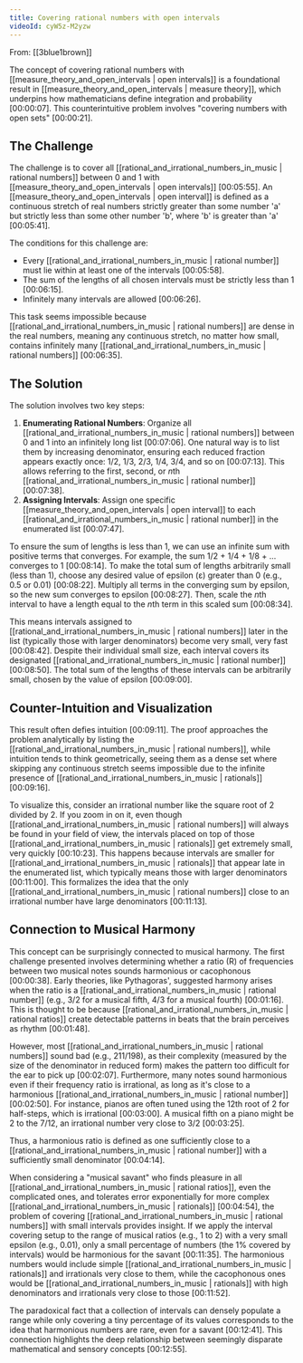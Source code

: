 ```yaml
---
title: Covering rational numbers with open intervals
videoId: cyW5z-M2yzw
---
```


From: [[3blue1brown]] <br/> 

The concept of covering rational numbers with [[measure_theory_and_open_intervals | open intervals]] is a foundational result in [[measure_theory_and_open_intervals | measure theory]], which underpins how mathematicians define integration and probability <a class="yt-timestamp" data-t="00:00:07">[00:00:07]</a>. This counterintuitive problem involves "covering numbers with open sets" <a class="yt-timestamp" data-t="00:00:21">[00:00:21]</a>.

## The Challenge

The challenge is to cover all [[rational_and_irrational_numbers_in_music | rational numbers]] between 0 and 1 with [[measure_theory_and_open_intervals | open intervals]] <a class="yt-timestamp" data-t="00:05:55">[00:05:55]</a>. An [[measure_theory_and_open_intervals | open interval]] is defined as a continuous stretch of real numbers strictly greater than some number 'a' but strictly less than some other number 'b', where 'b' is greater than 'a' <a class="yt-timestamp" data-t="00:05:41">[00:05:41]</a>.

The conditions for this challenge are:
*   Every [[rational_and_irrational_numbers_in_music | rational number]] must lie within at least one of the intervals <a class="yt-timestamp" data-t="00:05:58">[00:05:58]</a>.
*   The sum of the lengths of all chosen intervals must be strictly less than 1 <a class="yt-timestamp" data-t="00:06:15">[00:06:15]</a>.
*   Infinitely many intervals are allowed <a class="yt-timestamp" data-t="00:06:26">[00:06:26]</a>.

This task seems impossible because [[rational_and_irrational_numbers_in_music | rational numbers]] are dense in the real numbers, meaning any continuous stretch, no matter how small, contains infinitely many [[rational_and_irrational_numbers_in_music | rational numbers]] <a class="yt-timestamp" data-t="00:06:35">[00:06:35]</a>.

## The Solution

The solution involves two key steps:
1.  **Enumerating Rational Numbers**: Organize all [[rational_and_irrational_numbers_in_music | rational numbers]] between 0 and 1 into an infinitely long list <a class="yt-timestamp" data-t="00:07:06">[00:07:06]</a>. One natural way is to list them by increasing denominator, ensuring each reduced fraction appears exactly once: 1/2, 1/3, 2/3, 1/4, 3/4, and so on <a class="yt-timestamp" data-t="00:07:13">[00:07:13]</a>. This allows referring to the first, second, or *n*th [[rational_and_irrational_numbers_in_music | rational number]] <a class="yt-timestamp" data-t="00:07:38">[00:07:38]</a>.
2.  **Assigning Intervals**: Assign one specific [[measure_theory_and_open_intervals | open interval]] to each [[rational_and_irrational_numbers_in_music | rational number]] in the enumerated list <a class="yt-timestamp" data-t="00:07:47">[00:07:47]</a>.

To ensure the sum of lengths is less than 1, we can use an infinite sum with positive terms that converges. For example, the sum 1/2 + 1/4 + 1/8 + ... converges to 1 <a class="yt-timestamp" data-t="00:08:14">[00:08:14]</a>. To make the total sum of lengths arbitrarily small (less than 1), choose any desired value of epsilon (ε) greater than 0 (e.g., 0.5 or 0.01) <a class="yt-timestamp" data-t="00:08:22">[00:08:22]</a>. Multiply all terms in the converging sum by epsilon, so the new sum converges to epsilon <a class="yt-timestamp" data-t="00:08:27">[00:08:27]</a>. Then, scale the *n*th interval to have a length equal to the *n*th term in this scaled sum <a class="yt-timestamp" data-t="00:08:34">[00:08:34]</a>.

This means intervals assigned to [[rational_and_irrational_numbers_in_music | rational numbers]] later in the list (typically those with larger denominators) become very small, very fast <a class="yt-timestamp" data-t="00:08:42">[00:08:42]</a>. Despite their individual small size, each interval covers its designated [[rational_and_irrational_numbers_in_music | rational number]] <a class="yt-timestamp" data-t="00:08:50">[00:08:50]</a>. The total sum of the lengths of these intervals can be arbitrarily small, chosen by the value of epsilon <a class="yt-timestamp" data-t="00:09:00">[00:09:00]</a>.

## Counter-Intuition and Visualization

This result often defies intuition <a class="yt-timestamp" data-t="00:09:11">[00:09:11]</a>. The proof approaches the problem analytically by listing the [[rational_and_irrational_numbers_in_music | rational numbers]], while intuition tends to think geometrically, seeing them as a dense set where skipping any continuous stretch seems impossible due to the infinite presence of [[rational_and_irrational_numbers_in_music | rationals]] <a class="yt-timestamp" data-t="00:09:16">[00:09:16]</a>.

To visualize this, consider an irrational number like the square root of 2 divided by 2. If you zoom in on it, even though [[rational_and_irrational_numbers_in_music | rational numbers]] will always be found in your field of view, the intervals placed on top of those [[rational_and_irrational_numbers_in_music | rationals]] get extremely small, very quickly <a class="yt-timestamp" data-t="00:10:23">[00:10:23]</a>. This happens because intervals are smaller for [[rational_and_irrational_numbers_in_music | rationals]] that appear late in the enumerated list, which typically means those with larger denominators <a class="yt-timestamp" data-t="00:11:00">[00:11:00]</a>. This formalizes the idea that the only [[rational_and_irrational_numbers_in_music | rational numbers]] close to an irrational number have large denominators <a class="yt-timestamp" data-t="00:11:13">[00:11:13]</a>.

## Connection to Musical Harmony

This concept can be surprisingly connected to musical harmony. The first challenge presented involves determining whether a ratio (R) of frequencies between two musical notes sounds harmonious or cacophonous <a class="yt-timestamp" data-t="00:00:38">[00:00:38]</a>. Early theories, like Pythagoras', suggested harmony arises when the ratio is a [[rational_and_irrational_numbers_in_music | rational number]] (e.g., 3/2 for a musical fifth, 4/3 for a musical fourth) <a class="yt-timestamp" data-t="00:01:16">[00:01:16]</a>. This is thought to be because [[rational_and_irrational_numbers_in_music | rational ratios]] create detectable patterns in beats that the brain perceives as rhythm <a class="yt-timestamp" data-t="00:01:48">[00:01:48]</a>.

However, most [[rational_and_irrational_numbers_in_music | rational numbers]] sound bad (e.g., 211/198), as their complexity (measured by the size of the denominator in reduced form) makes the pattern too difficult for the ear to pick up <a class="yt-timestamp" data-t="00:02:07">[00:02:07]</a>. Furthermore, many notes sound harmonious even if their frequency ratio is irrational, as long as it's close to a harmonious [[rational_and_irrational_numbers_in_music | rational number]] <a class="yt-timestamp" data-t="00:02:50">[00:02:50]</a>. For instance, pianos are often tuned using the 12th root of 2 for half-steps, which is irrational <a class="yt-timestamp" data-t="00:03:00">[00:03:00]</a>. A musical fifth on a piano might be 2 to the 7/12, an irrational number very close to 3/2 <a class="yt-timestamp" data-t="00:03:25">[00:03:25]</a>.

Thus, a harmonious ratio is defined as one sufficiently close to a [[rational_and_irrational_numbers_in_music | rational number]] with a sufficiently small denominator <a class="yt-timestamp" data-t="00:04:14">[00:04:14]</a>.

When considering a "musical savant" who finds pleasure in all [[rational_and_irrational_numbers_in_music | rational ratios]], even the complicated ones, and tolerates error exponentially for more complex [[rational_and_irrational_numbers_in_music | rationals]] <a class="yt-timestamp" data-t="00:04:54">[00:04:54]</a>, the problem of covering [[rational_and_irrational_numbers_in_music | rational numbers]] with small intervals provides insight. If we apply the interval covering setup to the range of musical ratios (e.g., 1 to 2) with a very small epsilon (e.g., 0.01), only a small percentage of numbers (the 1% covered by intervals) would be harmonious for the savant <a class="yt-timestamp" data-t="00:11:35">[00:11:35]</a>. The harmonious numbers would include simple [[rational_and_irrational_numbers_in_music | rationals]] and irrationals very close to them, while the cacophonous ones would be [[rational_and_irrational_numbers_in_music | rationals]] with high denominators and irrationals very close to those <a class="yt-timestamp" data-t="00:11:52">[00:11:52]</a>.

The paradoxical fact that a collection of intervals can densely populate a range while only covering a tiny percentage of its values corresponds to the idea that harmonious numbers are rare, even for a savant <a class="yt-timestamp" data-t="00:12:41">[00:12:41]</a>. This connection highlights the deep relationship between seemingly disparate mathematical and sensory concepts <a class="yt-timestamp" data-t="00:12:55">[00:12:55]</a>.